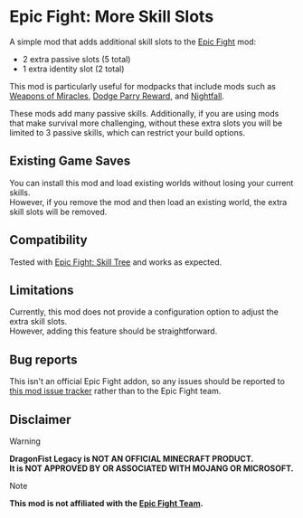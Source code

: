 # Epic Fight: More Skill Slots

A simple mod that adds additional skill slots to the [Epic Fight](https://modrinth.com/mod/epic-fight) mod:

* 2 extra passive slots (5 total)
* 1 extra identity slot (2 total)

This mod is particularly useful for modpacks that include mods such as  
[Weapons of Miracles](https://modrinth.com/mod/weapons-of-miracles), [Dodge Parry Reward](https://www.curseforge.com/minecraft/mc-mods/epic-fight-dodge-parry-reward),
and [Nightfall](https://www.curseforge.com/minecraft/mc-mods/epicfight-nightfall).

These mods add many passive skills. Additionally, if you are using mods that make survival more challenging, without
these extra slots you will be limited to 3 passive skills, which can restrict your build options.

## Existing Game Saves

You can install this mod and load existing worlds without losing your current skills.  
However, if you remove the mod and then load an existing world, the extra skill slots will be removed.

## Compatibility

Tested with [Epic Fight: Skill Tree](https://modrinth.com/mod/epic-fight-skill-tree) and works as expected.

## Limitations

Currently, this mod does not provide a configuration option to adjust the extra skill slots.  
However, adding this feature should be straightforward.

## Bug reports

This isn't an official Epic Fight addon, so any issues should be reported
to [this mod issue tracker](https://github.com/EchoEllet/EpicFightMoreSkillSlots/issues)
rather than to the Epic Fight team.

## Disclaimer

> [!WARNING]
> **DragonFist Legacy is NOT AN OFFICIAL MINECRAFT PRODUCT.  
> It is NOT APPROVED BY OR ASSOCIATED WITH MOJANG OR MICROSOFT.**

> [!NOTE]
> **This mod is not affiliated with the [Epic Fight Team](https://github.com/Epic-Fight).**
